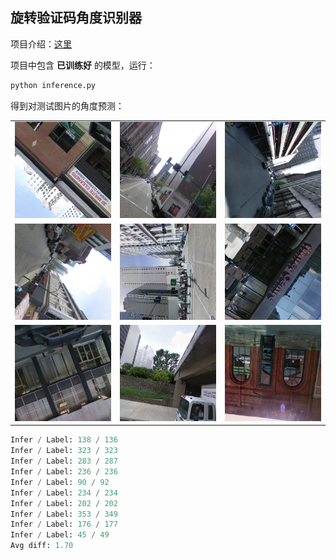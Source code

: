 ## 旋转验证码角度识别器

项目介绍：[这里](https://www.zhihu.com/zvideo/1512197159978483712)

项目中包含 **已训练好** 的模型，运行：

```python
python inference.py
```

得到对测试图片的角度预测：

<table>
<tr>
<td><img src="img_examples/angle_136.png" border=0></td>
<td><img src="img_examples/angle_323.png" border=0></td>
<td><img src="img_examples/angle_287.png" border=0></td>
</tr>
<tr>
<td><img src="img_examples/angle_236.png" border=0></td>
<td><img src="img_examples/angle_92.png" border=0></td>
<td><img src="img_examples/angle_234.png" border=0></td>
</tr>
<tr>
<td><img src="img_examples/angle_202.png" border=0></td>
<td><img src="img_examples/angle_349.png" border=0></td>
<td><img src="img_examples/angle_177.png" border=0></td>
</tr>
</table>


```python
Infer / Label: 138 / 136
Infer / Label: 323 / 323
Infer / Label: 283 / 287
Infer / Label: 236 / 236
Infer / Label: 90 / 92
Infer / Label: 234 / 234
Infer / Label: 202 / 202
Infer / Label: 353 / 349
Infer / Label: 176 / 177
Infer / Label: 45 / 49
Avg diff: 1.70
```